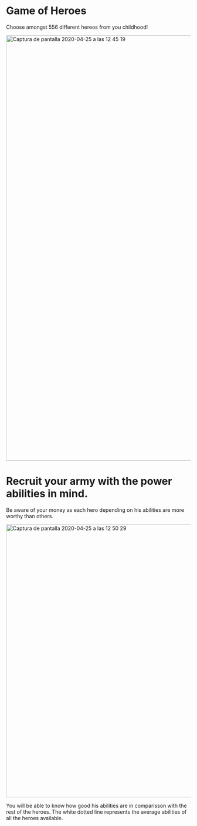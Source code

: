 # Game of Heroes

Choose amongst 556 different hereos from you childhood!

<img width="1161" alt="Captura de pantalla 2020-04-25 a las 12 45 19" src="https://user-images.githubusercontent.com/55360078/80277966-f642c500-86f2-11ea-9021-a98f4df6ac3d.png">

# Recruit your army with the power abilities in mind.

Be aware of your money as each hero depending on his abilities are more worthy than others.

<img width="745" alt="Captura de pantalla 2020-04-25 a las 12 50 29" src="https://user-images.githubusercontent.com/55360078/80278045-854fdd00-86f3-11ea-8f37-92561c17f15f.png">

You will be able to know how good his abilities are in comparisson with the rest of the heroes. The white dotted line represents the average abilities of all the heroes available.
